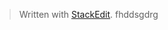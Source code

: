 


> Written with [StackEdit](https://stackedit.io/).
> fhddsgdrg
<!--stackedit_data:
eyJoaXN0b3J5IjpbLTg0MjIzNTcxMV19
-->